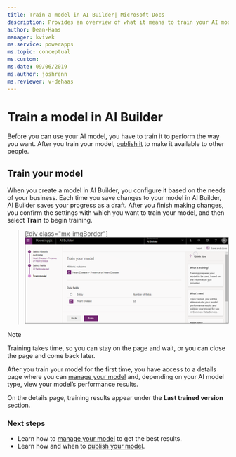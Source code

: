 ```yaml
---
title: Train a model in AI Builder| Microsoft Docs
description: Provides an overview of what it means to train your AI model, and provides steps to do so
author: Dean-Haas
manager: kvivek
ms.service: powerapps
ms.topic: conceptual
ms.custom: 
ms.date: 09/06/2019
ms.author: joshrenn
ms.reviewer: v-dehaas
---
```


# Train a model in AI Builder

Before you can use your AI model, you have to train it to perform the way you want. After you train your model,  [publish it](publish-model.md) to make it available to other people.

## Train your model

When you create a model in AI Builder, you configure it based on the needs of your business. Each time you save changes to your model in AI Builder, AI Builder saves your progress as a draft. After you finish making changes, you confirm the settings with which you want to train your model, and then select **Train** to begin training.

> [!div class="mx-imgBorder"]
> ![Train your model screen](media/train-model.png "Train your model screen")

> [!NOTE]
> Training takes time, so you can stay on the page and wait, or you can close the page and come back later.  

After you train your model for the first time, you have access to a details page where you can [manage your model](manage-model.md) and, depending on your AI model type, view your model’s performance results.

On the details page, training results appear under the **Last trained version** section.

### Next steps

- Learn how to [manage your model](manage-model.md) to get the best results.
- Learn how and when to [publish your model](publish-model.md).
